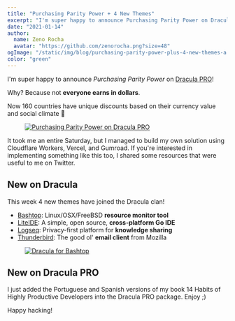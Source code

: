 ```yaml
---
title: "Purchasing Parity Power + 4 New Themes"
excerpt: "I'm super happy to announce Purchasing Parity Power on Dracula PRO! Why? Because not everyone earns in dollars."
date: "2021-01-14"
author:
  name: Zeno Rocha
  avatar: "https://github.com/zenorocha.png?size=48"
ogImage: "/static/img/blog/purchasing-parity-power-plus-4-new-themes-a.png"
color: "green"
---
```


I'm super happy to announce *Purchasing Parity Power* on [Dracula PRO](/pro)!

Why? Because not **everyone earns in dollars**.

Now 160 countries have unique discounts based on their currency value and social climate 💚

<a href="/pro">
  <figure>
    <img src="/static/img/blog/purchasing-parity-power-plus-4-new-themes-a.png" alt="Purchasing Parity Power on Dracula PRO" />
  </figure>
</a>

It took me an entire Saturday, but I managed to build my own solution using Cloudflare Workers, Vercel, and Gumroad. If you're interested in implementing something like this too, I shared some resources that were useful to me on Twitter.
 
## New on Dracula

This week 4 new themes have joined the Dracula clan!

* [Bashtop](/bashtop): Linux/OSX/FreeBSD **resource monitor tool**
* [LiteIDE](/liteide): A simple, open source, **cross-platform Go IDE**
* [Logseq](/logseq): Privacy-first platform for **knowledge sharing**
* [Thunderbird](/thunderbird): The good ol' **email client** from Mozilla

<a href="/bashtop">
  <figure>
    <img src="/static/img/blog/purchasing-parity-power-plus-4-new-themes-b.png" alt="Dracula for Bashtop" />
  </figure>
</a>
 
## New on Dracula PRO

I just added the Portuguese and Spanish versions of my book 14 Habits of Highly Productive Developers into the Dracula PRO package. Enjoy ;)

Happy hacking!
